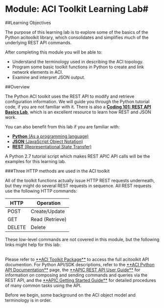 # Module: ACI Toolkit Learning Lab#

##Learning Objectives

The purpose of this learning lab is to explore some of the basics of the Python acitoolkit library, which consolidates and simplifies much of the underlying REST API commands.

After completing this module you will be able to:
- Understand the terminology used in describing the ACI topology.
- Program some basic toolkit functions in Python to create and link network elements in ACI.
- Examine and interpret JSON output.

##Overview

The Python ACI toolkit uses the REST API to modify and retrieve configuration information.  We will guide you through the Python tutorial code, if you are not familiar with it.  There is also a <a href="https://learninglabs.cisco.com/#/labs/coding-101-rest-basics/step/1" target="_blank">**Coding 101: REST API Basics Lab**</a>, which is an excellent resource to learn how REST and JSON work.

You can also benefit from this lab if you are familiar with:

*  <a href="https://www.python.org/" target="_blank">**Python** (As a programming language)</a>
*  <a href="http://json.org/" target="_blank">**JSON** (JavaScript Object Notation)</a>
*  <a href="http://en.wikipedia.org/wiki/Representational_state_transfer" target="_blank">**REST** (Representational State Transfer)</a>

A Python 2.7 tutorial script which makes REST APIC API calls will be the examples for this learning lab.

###Three HTTP methods are used in the ACI toolkit

All of the toolkit functions actually issue HTTP REST requests underneath, but they might do several REST requests in sequence.  All REST requests use the following HTTP commands: 

HTTP | Operation
------| ------------
POST | Create/Update
GET | Read (Retrieve)
DELETE | Delete

These low-level commands are not covered in this module, but the following links might help for this lab:

<br>
Please refer to <a href="http://datacenter.github.io/acitoolkit/docsbuild/html/acitoolkit.html" target="_blank">**ACI Toolkit Package**</a> to access the full acitoolkit API documention.
For Python API/SDK descriptions, refer to the <a href="https://developer.cisco.com/site/apic-dc/documents/pythonapi/" target="_blank">**ACI Python API Documentation**</a> page, the <a href="http://www.cisco.com/c/en/us/td/docs/switches/datacenter/aci/apic/sw/1-x/api/rest/b_APIC_RESTful_API_User_Guide.pdf" target="_blank">**APIC REST API User Guide**</a> for information on composing and sending commands and queries via the REST API, and the <a href="http://www.cisco.com/c/en/us/td/docs/switches/datacenter/aci/apic/sw/1-x/getting-started/b_APIC_Getting_Started_Guide.pdf" target="_blank">**APIC Getting Started Guide**</a> for detailed procedures of many common tasks using the API.


Before we begin, some background on the ACI object model and terminology is in order.
